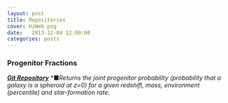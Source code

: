 ```yaml
---
layout: post
title: Repositories
cover: HzWeb.png
date:   2013-12-04 12:00:00
categories: posts
---
```


### Progenitor Fractions
[***Git Repository***](https://github.com/garrethmartin/progenitor-fractions/ "github") *&#9632;*Returns the joint progenitor probability (probability that a galaxy is a spheroid at z=0) for a given redshift, mass, environment (percentile) and star-formation rate.*
